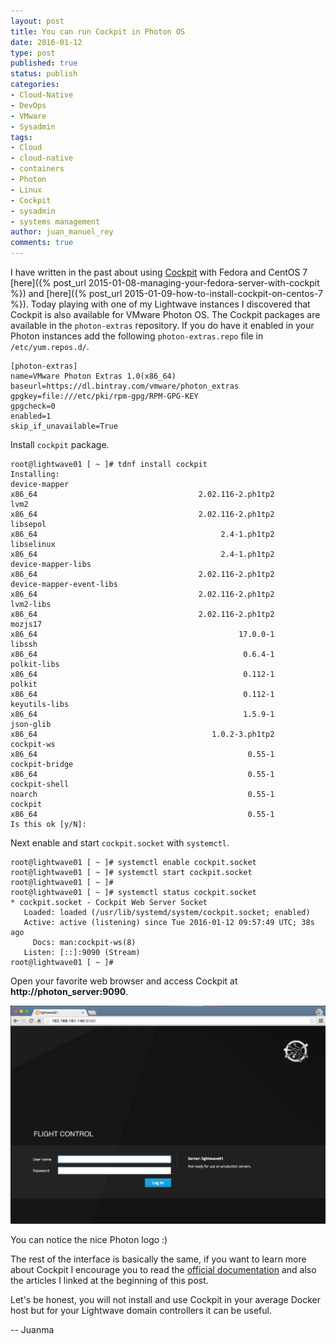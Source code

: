 ```yaml
---
layout: post
title: You can run Cockpit in Photon OS
date: 2016-01-12
type: post
published: true
status: publish
categories:
- Cloud-Native
- DevOps
- VMware
- Sysadmin
tags:
- Cloud
- cloud-native
- containers
- Photon
- Linux
- Cockpit
- sysadmin
- systems management
author: juan_manuel_rey
comments: true
---
```


I have written in the past about using [Cockpit](http://cockpit-project.org) with Fedora and CentOS 7 [here]({% post_url 2015-01-08-managing-your-fedora-server-with-cockpit %}) and [here]({% post_url  2015-01-09-how-to-install-cockpit-on-centos-7 %}). Today playing with one of my Lightwave instances I discovered that Cockpit is also available for VMware Photon OS. The Cockpit packages are available in the `photon-extras` repository. If you do have it enabled in your Photon instances add the following `photon-extras.repo` file in `/etc/yum.repos.d/`.

```
[photon-extras]
name=VMware Photon Extras 1.0(x86_64)
baseurl=https://dl.bintray.com/vmware/photon_extras
gpgkey=file:///etc/pki/rpm-gpg/RPM-GPG-KEY
gpgcheck=0
enabled=1
skip_if_unavailable=True
```

Install `cockpit` package.

```
root@lightwave01 [ ~ ]# tdnf install cockpit
Installing:
device-mapper                                                              x86_64                                    2.02.116-2.ph1tp2
lvm2                                                                       x86_64                                    2.02.116-2.ph1tp2
libsepol                                                                   x86_64                                         2.4-1.ph1tp2
libselinux                                                                 x86_64                                         2.4-1.ph1tp2
device-mapper-libs                                                         x86_64                                    2.02.116-2.ph1tp2
device-mapper-event-libs                                                   x86_64                                    2.02.116-2.ph1tp2
lvm2-libs                                                                  x86_64                                    2.02.116-2.ph1tp2
mozjs17                                                                    x86_64                                             17.0.0-1
libssh                                                                     x86_64                                              0.6.4-1
polkit-libs                                                                x86_64                                              0.112-1
polkit                                                                     x86_64                                              0.112-1
keyutils-libs                                                              x86_64                                              1.5.9-1
json-glib                                                                  x86_64                                       1.0.2-3.ph1tp2
cockpit-ws                                                                 x86_64                                               0.55-1
cockpit-bridge                                                             x86_64                                               0.55-1
cockpit-shell                                                              noarch                                               0.55-1
cockpit                                                                    x86_64                                               0.55-1
Is this ok [y/N]:
```

Next enable and start `cockpit.socket` with `systemctl`.

```
root@lightwave01 [ ~ ]# systemctl enable cockpit.socket
root@lightwave01 [ ~ ]# systemctl start cockpit.socket
root@lightwave01 [ ~ ]#
root@lightwave01 [ ~ ]# systemctl status cockpit.socket
* cockpit.socket - Cockpit Web Server Socket
   Loaded: loaded (/usr/lib/systemd/system/cockpit.socket; enabled)
   Active: active (listening) since Tue 2016-01-12 09:57:49 UTC; 38s ago
     Docs: man:cockpit-ws(8)
   Listen: [::]:9090 (Stream)
root@lightwave01 [ ~ ]#
```

Open your favorite web browser and access Cockpit at **http://photon_server:9090**.

[![](/images/cockpit_login_photon.png)]({{site.url}}/images/cockpit_login_photon.png)

You can notice the nice Photon logo :)

The rest of the interface is basically the same, if you want to learn more about Cockpit I encourage you to read the [official documentation](http://cockpit-project.org/guide/latest/) and also the articles I linked at the beginning of this post.

Let's be honest, you will not install and use Cockpit in your average Docker host but for your Lightwave domain controllers it can be useful.

-- Juanma
